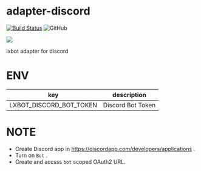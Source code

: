 # adapter-discord

[![Build Status](https://cloud.drone.io/api/badges/lxbot/adapter-discord/status.svg)](https://cloud.drone.io/lxbot/adapter-discord)
![GitHub](https://img.shields.io/github/license/lxbot/adapter-discord)

![](https://i.imgur.com/OCgHMzB.png)

lxbot adapter for discord

# ENV

| key | description |
| - | - |
| LXBOT_DISCORD_BOT_TOKEN | Discord Bot Token |

# NOTE

- Create Discord app in https://discordapp.com/developers/applications .  
- Turn on `Bot` .  
- Create and accsss `bot` scoped OAuth2 URL.

